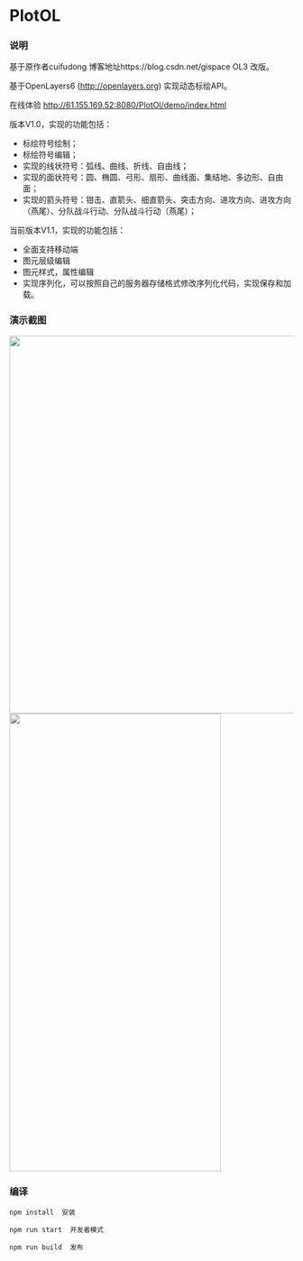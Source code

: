 # PlotOL

### 说明

基于原作者cuifudong 博客地址https://blog.csdn.net/gispace OL3 改版。

基于OpenLayers6 (http://openlayers.org) 实现动态标绘API。

在线体验 http://61.155.169.52:8080/PlotOl/demo/index.html

版本V1.0，实现的功能包括：
- 标绘符号绘制；
- 标绘符号编辑；
- 实现的线状符号：弧线、曲线、折线、自由线；
- 实现的面状符号：圆、椭圆、弓形、扇形、曲线面、集结地、多边形、自由面；
- 实现的箭头符号：钳击、直箭头、细直箭头、突击方向、进攻方向、进攻方向（燕尾）、分队战斗行动、分队战斗行动（燕尾）；

当前版本V1.1，实现的功能包括：
- 全面支持移动端
- 图元层级编辑
- 图元样式，属性编辑
- 实现序列化，可以按照自己的服务器存储格式修改序列化代码，实现保存和加载。

### 演示截图
<img src="https://img-blog.csdnimg.cn/20190801185228982.png" width=1400 height=670>


<img src="https://img-blog.csdnimg.cn/20190801184933359.png" width=375 height=812>


### 编译
```
npm install  安装
```


```
npm run start  开发者模式
```


```
npm run build  发布
```